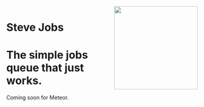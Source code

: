 <img align="right" width="220" src="https://github.com/msavin/stevejobs/blob/master/avatar.png?raw=true" />

# Steve Jobs

# The simple jobs queue that just works. 

Coming soon for Meteor.